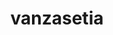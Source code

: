 ---
title: vanzasetia
github: https://github.com/vanzasetia
mode: dark
transition: 1s
score: 78.2
archetype:
- Descriptive
---